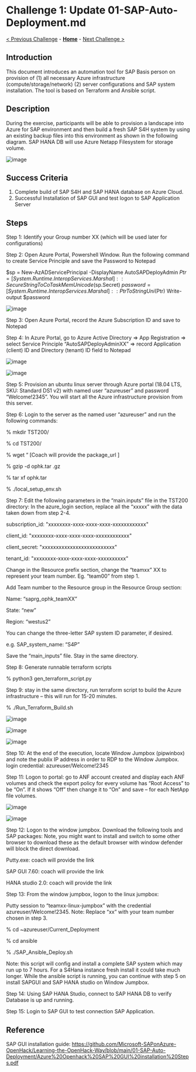 # Challenge 1: Update 01-SAP-Auto-Deployment.md

[< Previous Challenge](./00-prereqs.md) - **[Home](../README.md)** - [Next Challenge >](./02-acr.md)

## Introduction

This document introduces an automation tool for SAP Basis person on provision of (1) all necessary Azure infrastructure (compute/storage/network) (2) server configurations and SAP system installation. The tool is based on Terraform and Ansible script.

## Description

During the exercise, participants will be able to provision a landscape into Azure for SAP environment and then build a fresh SAP S4H system by using an existing backup files into this environment as shown in the following diagram. SAP HANA DB will use Azure Netapp Filesystem for storage volume. 

![image](https://user-images.githubusercontent.com/73615525/115279764-f99d4080-a0fb-11eb-9e56-d43ee96fe173.png)

## Success Criteria

1.	Complete build of SAP S4H and SAP HANA database on Azure Cloud.
2.	Successful Installation of SAP GUI and test logon to SAP Application Server

## Steps

Step 1: Identify your Group number XX (which will be used later for configurations)

Step 2: Open Azure Portal, Powershell Window. Run the following command to create Service Principle and save the Password to Notepad

 $sp = New-AzADServicePrincipal -DisplayName AutoSAPDeployAdmin 
 $Ptr = [System.Runtime.InteropServices.Marshal]::SecureStringToCoTaskMemUnicode($sp.Secret) 
 $password = [System.Runtime.InteropServices.Marshal]::PtrToStringUni($Ptr) 
 Write-output $password

![image](https://user-images.githubusercontent.com/81709232/115281792-3e29db80-a0fe-11eb-801f-bc3d4c2ee57a.png)


Step 3: Open Azure Portal, record the Azure Subscription ID and save to Notepad

Step 4: In Azure Portal, go to Azure Active Directory => App Registration => select Service Principle “AutoSAPDeployAdminXX” => record Application (client) ID and Directory (tenant) ID field to Notepad

![image](https://user-images.githubusercontent.com/81709232/115281830-4c77f780-a0fe-11eb-8bc8-ba9a6eac5072.png)

![image](https://user-images.githubusercontent.com/81709232/115281970-77fae200-a0fe-11eb-8b65-8e884527e6cf.png)

Step 5: Provision an ubuntu linux server through Azure portal (18.04 LTS, SKU: Standard DS1 v2) with named user “azureuser” and password “Welcome!2345”. You will start all the Azure infrastructure provision from this server.

Step 6: Login to the server as the named user “azureuser” and run the following commands:

% mkdir TST200/

% cd TST200/	 

% wget “ [Coach will provide the package_url ]

% gzip -d  ophk.tar .gz

% tar xf  ophk.tar	 

% ./local_setup_env.sh  

Step 7: Edit the following parameters in the “main.inputs” file in the TST200 directory: In the azure_login section, replace all the “xxxxx” with the data taken down from step 2-4. 

 subscription_id: "xxxxxxxx-xxxx-xxxx-xxxx-xxxxxxxxxxxx"
 
 client_id: "xxxxxxxx-xxxx-xxxx-xxxx-xxxxxxxxxxxx"	 
 
 client_secret:  "xxxxxxxxxxxxxxxxxxxxxxxxxx"      
 
 tenant_id:  "xxxxxxxx-xxxx-xxxx-xxxx-xxxxxxxxxx"  

Change in the Resource prefix section, change the “teamxx” XX to represent your team number. Eg. “team00” from step 1.

Add Team number to the Resource group in the Resource Group section:

Name: “saprg_ophk_teamXX”

State: “new”

Region: “westus2”

You can change the three-letter SAP system ID parameter, if desired. 

e.g. SAP_system_name: “S4P”

Save the “main_inputs” file. Stay in the same directory.

Step 8: Generate runnable terraform scripts 

% python3 gen_terraform_script.py 

Step 9: stay in the same directory, run terraform script to build the Azure infrastructure – this will run for 15-20 minutes.

% ./Run_Terraform_Build.sh 

![image](https://user-images.githubusercontent.com/81709232/115282055-93fe8380-a0fe-11eb-95eb-1cd6d6e7d572.png)

![image](https://user-images.githubusercontent.com/81709232/115282096-a1b40900-a0fe-11eb-9c47-88c647cb9310.png)

![image](https://user-images.githubusercontent.com/81709232/115282125-aaa4da80-a0fe-11eb-8f4e-f47907c65188.png)

Step 10: At the end of the execution, locate Window Jumpbox  (pipwinbox) and note the publix IP address in order to RDP to the Window Jumpbox. login credential:  azureuser/Welcome!2345 

Step 11: Logon to portal: go to ANF account created and display each ANF volumes and check the export policy for every volume has “Root Access” to be “On”. If it shows “Off” then change it to “On” and save – for each NetApp file volumes.

![image](https://user-images.githubusercontent.com/81709232/115282173-bd1f1400-a0fe-11eb-8cb3-8d76f2def7f9.png)

![image](https://user-images.githubusercontent.com/81709232/115282202-c9a36c80-a0fe-11eb-991e-c8aad9222e9a.png)

Step 12: Logon to the window jumpbox. Download the following tools and SAP packages: Note, you might want to install and switch to some other browser to download these as the default browser with window defender will block the direct download. 

Putty.exe: coach will provide the link 
 
SAP GUI 7.60: coach will provide the link 
 
HANA studio 2.0: coach will provide the link 

Step 13: From the window jumpbox, logon to the linux jumpbox:

Putty session to “teamxx-linux-jumpbox” with the credential  azureuser/Welcome!2345. Note: Replace “xx” with your team number chosen in step 3. 

% cd ~azureuser/Current_Deployment 

% cd ansible 

% ./SAP_Ansible_Deploy.sh 

Note: this script will config and install a complete SAP system which may run up to 7 hours. For a S4Hana instance fresh install it could take much longer. 
While the ansible script is running, you can continue with step 5 on install SAPGUI and SAP HANA studio on Window Jumpbox.  

Step 14: Using SAP HANA Studio, connect to SAP HANA DB to verify Database is up and running.

Step 15: Login to SAP GUI to test connection SAP Application.

## Reference

SAP GUI installation guide: https://github.com/Microsoft-SAPonAzure-OpenHack/Learning-the-OpenHack-Way/blob/main/01-SAP-Auto-Deployment/Azure%20Openhack%20SAP%20GUI%20installation%20Steps.pdf

